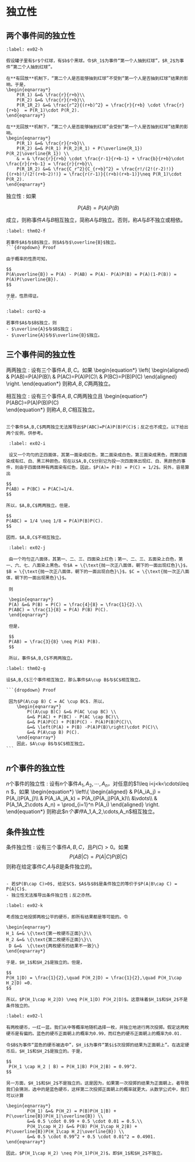 # 独立性

## 两个事件间的独立性
```{prf:example} 有回放机制 VS 无回放机制
:label: ex02-h

假设罐子里有$r$个红球，有$b$个黑球。令$R_1$为事件“第一个人抽到红球”，$R_2$为事件“第二个人抽到红球”。

在**有回放**机制下，“第二个人是否能够抽到红球”不受到“第一个人是否抽到红球”结果的影响。于是，
\begin{eqnarray*}
    P(R_1) &=& \frac{r}{r+b}\\
    P(R_2) &=& \frac{r}{r+b}\\
    P(R_1R_2) &=& \frac{r^2}{(r+b)^2} = \frac{r}{r+b} \cdot \frac{r}{r+b}  = P(R_1)\cdot P(R_2). 
\end{eqnarray*}

在**无回放**机制下，“第二个人是否能够抽到红球”会受到“第一个人是否抽到红球”结果的影响。
\begin{eqnarray*}
    P(R_1) &=& \frac{r}{r+b}\\
    P(R_2) &=& P(R_1) P(R_2|R_1) + P(\overline{R_1}) P(R_2|\overline{R_1}) \\
    & = & \frac{r}{r+b} \cdot \frac{r-1}{r+b-1} + \frac{b}{r+b}\cdot \frac{r}{r+b-1} = \frac{r}{r+b}\\
    P(R_1R_2) &=& \frac{C_r^2}{C_{r+b}^2} = \frac{r!/(2!(r-2)!)}{(r+b)!/(2!(r+b-2)!)} = \frac{r(r-1)}{(r+b)(r+b-1)}\neq P(R_1)\cdot P(R_2). 
\end{eqnarray*}
```

独立性
: 如果

$$P(AB) = P(A)P(B)$$
   
   成立，则称事件$A$与$B$相互独立，简称$A$与$B$独立。否则，称$A$与$B$不独立或相依。

````{prf:theorem}
:label: thm02-f

若事件$A$与$B$独立，则$A$与$\overline{B}$独立。
```{dropdown} Proof

由于概率的性质可知，

$$
P(A\overline{B}) = P(A) - P(AB) = P(A)- P(A)P(B) = P(A)(1-P(B)) = P(A)P(\overline{B}).
$$
    
于是，性质得证。
```
````

```{prf:corollary}
:label: cor02-a

若事件$A$与$B$独立，则
- $\overline{A}$与$B$独立；
- $\overline{A}$与$\overline{B}$独立。
```

## 三个事件间的独立性

两两独立
: 设有三个事件$A,B,C$。如果
    \begin{equation*}
        \left\{
        \begin{aligned}
       &    P(AB)=P(A)P(B)\\
       & P(AC)=P(A)P(C)\\
       & P(BC)=P(B)P(C)
        \end{aligned}
        \right.
    \end{equation*}
则称$A,B,C$两两独立。

相互独立
: 设有三个事件$A,B,C$两两独立且
    \begin{equation*}
P(ABC)=P(A)P(B)P(C)    
    \end{equation*}
 则称$A,B,C$相互独立。
 
 ```{prf:remark}
 
 三个事件$A,B,C$两两独立无法推导出$P(ABC)=P(A)P(B)P(C)$；反之也不成立。以下给出两个反例，供参考。
 ```
 
```{prf:example}
 :label: ex02-i
 
 设又一个均匀的正四面体，其第一面染成红色，第二面染成白色，第三面染成黑色，而第四面染成有红、白、黑三种颜色。现在以$A,B,C$分别记为投一次四面体出现红、白、黑颜色的事件，则由于四面体种有两面染有红色，因此，$P(A)= P(B) = P(C) = 1/2$。另外，容易算出
        
$$
P(AB) = P(BC) = P(AC)=1/4.
$$
        
所以，$A,B,C$两两独立。但是，
        
$$
P(ABC) = 1/4 \neq 1/8 = P(A)P(B)P(C).
$$
        
因而，$A,B,C$不相互独立。
 ```

```{prf:example}
 :label: ex02-j
 
 由一个均匀正八面体，其第一、二、三、四面染上红色；第一、二、三、五面染上白色，第一、六、七、八面染上黑色。令$A = \{\text{抛一次正八面体，朝下的一面出现红色}\}$，$B = \{\text{抛一次正八面体，朝下的一面出现白色}\}$，$C = \{\text{抛一次正八面体，朝下的一面出现黑色}\}$。
 
 则
 
 \begin{eqnarray*}
 P(A) &=& P(B) = P(C) = \frac{4}{8} = \frac{1}{2}.\\
 P(ABC) = \frac{1}{8} = P(A) P(B) P(C).
 \end{eqnarray*}
 
 但是，
 
 $$
 P(AB) = \frac{3}{8} \neq P(A) P(B).
 $$
 
 所以，事件$A,B,C$不两两独立。
  ```

````{prf:theorem}
:label: thm02-g

设$A,B,C$三个事件相互独立，那么事件$A\cup B$与$C$相互独立。

```{dropdown} Proof

 因为$P(A\cup B) C = AC \cup BC$. 所以，
    \begin{eqnarray*}
        P((A\cup B)C) &=& P(AC \cup BC) \\
        &=& P(AC) + P(BC) - P(AC \cap BC)\\
        &=& P(A)P(C) + P(B)P(C) - P(A)P(B)P(C)\\
        &=& \left(P(A) + P(B) -P(A)P(B)\right)\cdot P(C)\\
        &=& P(A\cup B) P(C).
    \end{eqnarray*}
    因此，$A\cup B$与$C$相互独立。
```
````

## $n$个事件的独立性

$n$个事件的独立性
: 设有$n$个事件$A_1,A_2,\cdots,A_n$，对任意的$1\leq i<j<k<\cdots\leq n $，如果
    \begin{equation*}
        \left\{
        \begin{aligned}
       &    P(A_iA_j) = P(A_i)P(A_j)\\
       & P(A_iA_jA_k) = P(A_i)P(A_j)P(A_k)\\
       &\vdots\\
       & P(A_1A_2\cdots A_n) = \prod_{i=1}^n P(A_i) 
        \end{aligned}
        \right.
    \end{equation*}
    则称此$n$个事件$A_1,A_2,\cdots,A_n$相互独立。

##  条件独立性

条件独立性
: 设有三个事件$A,B,C$，且$P(C)>0$。如果
    $$
    P(AB|C) = P(A|C) P(B|C)
    $$
    则称在给定事件$C$,$A$与$B$是条件独立的。
    
    
```{prf:remark}

- 若$P(B\cap C)>0$, 给定$C$，$A$与$B$是条件独立的等价于$P(A|B\cap C) = P(A|C)$.
- 独立性无法推导出条件独立性；反之亦然。
```

```{prf:example}
:label: ex02-k

考虑独立地投掷两枚公平的硬币，即所有结果都是等可能的。令

\begin{eqnarray*}
H_1 &=& \{\text{第一枚硬币正面}\}\\
H_2 &=& \{\text{第二枚硬币正面}\}\\
 D &=&  \{\text{两枚硬币的结果不一致}\}
\end{eqnarray*}
    
于是，$H_1$和$H_2$是独立的。但是，
    
$$
P(H_1|D) = \frac{1}{2},\quad P(H_2|D) = \frac{1}{2},\quad P(H_1\cap H_2|D) =0.
$$
    
所以，$P(H_1\cap H_2|D) \neq P(H_1|D) P(H_2|D)$。这意味着$H_1$和$H_2$不是条件独立的。
```

```{prf:example}
:label: ex02-l

有两枚硬币，一红一蓝。我们从中等概率地随机选择一枚，并独立地进行两次投掷。假定这两枚硬币是有偏的。蓝色的硬币正面朝上的概率为0.99，而红色的硬币正面朝上的概率为0.01.

令$B$为事件“蓝色的硬币被选中”，$H_i$为事件“第$i$次投掷的结果为正面朝上”。在选定硬币后，$H_1$和$H_2$是独立的。于是，
    
$$
 P(H_1 \cap H_2 | B) = P(H_1|B) P(H_2|B) = 0.99^2.
$$

另一方面，$H_1$和$H_2$不是独立的。这是因为，如果第一次投掷的结果为正面朝上，者导致我们会猜测，选中的是蓝色硬币，这样第二次投掷正面朝上的概率就更大。从数学公式中，我们可以计算
    
\begin{eqnarray*}
        P(H_1) &=& P(H_2) = P(B)P(H_1|B) + P(\overline{B})P(H_1|\overline{B}) \\
        &=& 0.5 \cdot 0.99 + 0.5 \cdot 0.01 = 0.5.\\
        P(H_1\cap H_2) &=& P(B) P(H_1\cap H_2|B) + P(\overline{B})P(H_1\cap H_2|\overline{B}) \\
        &=& 0.5 \cdot 0.99^2 + 0.5 \cdot 0.01^2 = 0.4901.
\end{eqnarray*}
    
因此，$P(H_1\cap H_2) \neq P(H_1)P(H_2)$，即$H_1$和$H_2$不独立。
```